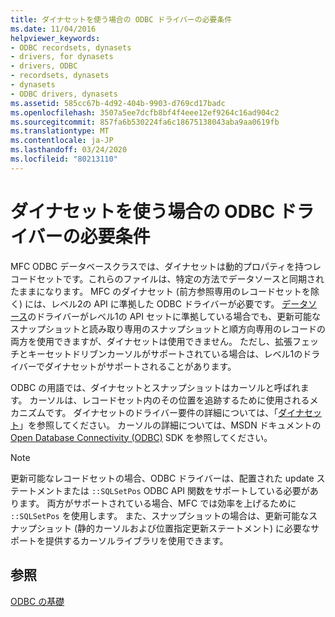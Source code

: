 ```yaml
---
title: ダイナセットを使う場合の ODBC ドライバーの必要条件
ms.date: 11/04/2016
helpviewer_keywords:
- ODBC recordsets, dynasets
- drivers, for dynasets
- drivers, ODBC
- recordsets, dynasets
- dynasets
- ODBC drivers, dynasets
ms.assetid: 585cc67b-4d92-404b-9903-d769cd17badc
ms.openlocfilehash: 3507a5ee7dcfb8bf4f4eee12ef9264c16ad904c2
ms.sourcegitcommit: 857fa6b530224fa6c18675138043aba9aa0619fb
ms.translationtype: MT
ms.contentlocale: ja-JP
ms.lasthandoff: 03/24/2020
ms.locfileid: "80213110"
---
```

# <a name="odbc-driver-requirements-for-dynasets"></a>ダイナセットを使う場合の ODBC ドライバーの必要条件

MFC ODBC データベースクラスでは、ダイナセットは動的プロパティを持つレコードセットです。これらのファイルは、特定の方法でデータソースと同期されたままになります。 MFC のダイナセット (前方参照専用のレコードセットを除く) には、レベル2の API に準拠した ODBC ドライバーが必要です。 [データソース](../../data/odbc/data-source-odbc.md)のドライバーがレベル1の API セットに準拠している場合でも、更新可能なスナップショットと読み取り専用のスナップショットと順方向専用のレコードの両方を使用できますが、ダイナセットは使用できません。 ただし、拡張フェッチとキーセットドリブンカーソルがサポートされている場合は、レベル1のドライバーでダイナセットがサポートされることがあります。

ODBC の用語では、ダイナセットとスナップショットはカーソルと呼ばれます。 カーソルは、レコードセット内のその位置を追跡するために使用されるメカニズムです。 ダイナセットのドライバー要件の詳細については、「[ダイナセット](../../data/odbc/dynaset.md)」を参照してください。 カーソルの詳細については、MSDN ドキュメントの[Open Database Connectivity (ODBC)](/sql/odbc/microsoft-open-database-connectivity-odbc) SDK を参照してください。

> [!NOTE]
>  更新可能なレコードセットの場合、ODBC ドライバーは、配置された update ステートメントまたは `::SQLSetPos` ODBC API 関数をサポートしている必要があります。 両方がサポートされている場合、MFC では効率を上げるために `::SQLSetPos` を使用します。 また、スナップショットの場合は、更新可能なスナップショット (静的カーソルおよび位置指定更新ステートメント) に必要なサポートを提供するカーソルライブラリを使用できます。

## <a name="see-also"></a>参照

[ODBC の基礎](../../data/odbc/odbc-basics.md)
